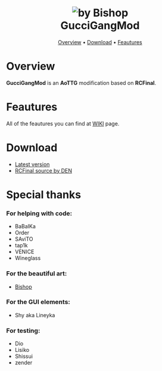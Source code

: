 <h1 align="center">
  <br>
  <a><img src="https://i.imgur.com/72NvqqP.png" alt="by Bishop"></a>
  <br>
  GucciGangMod
  <br>
</h1>

<p align="center">
  <a href="#overview">Overview</a>
  •
  <a href="#download">Download</a>
  •
  <a href="https://github.com/JustlPain/GucciGangMod/wiki/Information">Feautures</a>
</p>


# Overview
**GucciGangMod** is an **AoTTG** modification based on **RCFinal**.

# Feautures
All of the feautures you can find at [WIKI](https://github.com/JustlPain/GucciGangMod/wiki) page.

# Download
* [Latest version](https://github.com/JustlPain/GucciGangMod/releases)
* [RCFinal source by DEN](https://mega.nz/#!R5oxzQAA!xl2WvFQZJPAHs8rkYJMBmE74V_FNf1SiYN91KXQDq3M)

# Special thanks
### For helping with code:
* BaBaIKa
* Order
* SAviTO
* tap1k
* VENICE
* Wineglass
### For the beautiful art:
* [Bishop](https://vk.com/bishoptyan)
### For the GUI elements:
* Shy aka Lineyka
### For testing:
* Dio
* Lisiko
* Shissui
* zender
